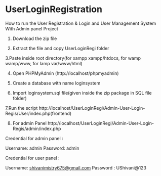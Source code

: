 # UserLoginRegistration

How to run the User Registration & Login and User Management System With Admin panel Project

1. Download the  zip file

2. Extract the file and copy UserLoginRegi folder

3.Paste inside root directory(for xampp xampp/htdocs, for wamp wamp/www, for lamp var/www/html)

4. Open PHPMyAdmin (http://localhost/phpmyadmin)

5. Create a database with name loginsystem

6. Import loginsystem.sql file(given inside the zip package in SQL file folder)

7.Run the script http://localhost/UserLoginRegi/Admin-User-Login-Regis/User/index.php(frontend)

8. For admin Panel http://localhost/UserLoginRegi/Admin-User-Login-Regis/admin/index.php

Credential for admin panel :

Username: admin
Password: admin

Credential for user panel : 

Username: shivanimistry675@gmail.com 
Password : UShivani@123
